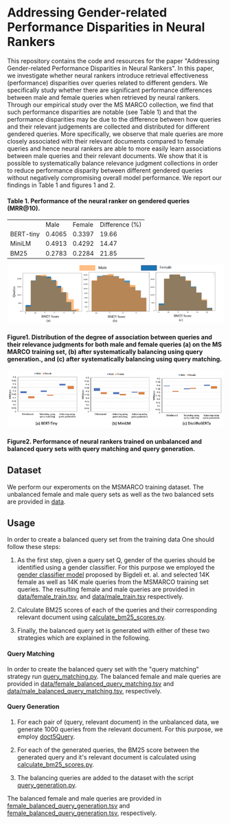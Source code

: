# Addressing Gender-related Performance Disparities in Neural Rankers

This repository contains the code and resources for the paper 
"Addressing Gender-related Performance Disparities in Neural Rankers". 
In this paper, we investigate whether neural rankers introduce retrieval 
effectiveness (performance) disparities over queries related to different genders.
We specifically study whether there are significant performance differences between
male and female queries when retrieved by neural rankers. Through our empirical 
study over the MS MARCO collection, we find that such performance disparities are
notable (see Table 1) and that the performance disparities may be due to the difference between
how queries and their relevant judgements are collected and distributed for 
different gendered queries.  More specifically, we observe that male queries
are more closely associated with their relevant documents compared to female
queries and hence neural rankers are able to more easily learn associations
between male queries and their relevant documents. We show that it is possible
to systematically balance relevance judgment collections in order to reduce
performance disparity between different gendered queries without negatively 
compromising overall model performance.
We report our findings in Table 1 and figures 1 and 2.
#### Table 1. Performance of the neural ranker on gendered queries (MRR@10).
<table style= margin-left:auto;margin-right:auto;">
    <tr>
        <td></td>
        <td>Male</td>
        <td>Female</td>
        <td>Difference (%)</td>
    </tr>
    <tr>
        <td>BERT-tiny</td>
        <td>0.4065</td>
        <td> 0.3397</td>
        <td>19.66</td>
    </tr>
    <tr>
        <td>MiniLM</td>
        <td>0.4913</td>
        <td>0.4292</td>
        <td>14.47</td>
    </tr>
    <tr>
        <td>BM25</td>
        <td>0.2783</td>
        <td>0.2284</td>
        <td>21.85</td>
    </tr>
</table>

<p align="center">
    <img src="images/distributions.png", width="775", alt="Workflow Diagram">
</p>

#### Figure1. Distribution of the degree of association between queries and their relevance judgments for both male and female queries (a) on the MS MARCO training set, (b) after systematically balancing using query generation., and (c) after systematically balancing using query matching.

<p align="center">
    <img src="images/performance_results.png", width="775", alt="Workflow Diagram">
</p>

#### Figure2. Performance of neural rankers trained on unbalanced and balanced query sets with query matching and query generation.

## Dataset

We perform our experoments on the MSMARCO training dataset. The unbalanced female and male query sets as well as the two balanced sets are provided in [data](https://github.com/shirinssalehi/Addressing-Gender-related-Performance-Disparities-in-Neural-Rankers/tree/main/data).


## Usage

In order to create a balanced query set from the training data One should follow these steps:

1) As the first step, given a query set Q, gender of the queries should be identified using a gender classifier. For this purpose we employed the [gender classifier model](https://github.com/aminbigdeli/Text-Classification-using-Transformers) proposed by Bigdeli et. al. and selected 14K female as well as 14K male queries from the MSMARCO training set queries. The resulting female and male queries are provided in [data/female_train.tsv](https://github.com/shirinssalehi/Addressing-Gender-related-Performance-Disparities-in-Neural-Rankers/tree/main/data/female_train.tsv), and [data/male_train.tsv](https://github.com/shirinssalehi/Addressing-Gender-related-Performance-Disparities-in-Neural-Rankers/tree/main/data/male_train.tsv) respectively.
                                                                                  
2) Calculate BM25 scores of each of the queries and their corresponding relevant document using [calculate_bm25_scores.py](https://github.com/shirinssalehi/Addressing-Gender-related-Performance-Disparities-in-Neural-Rankers/blob/main/calculate_bm25_scores.py).
                                                                                  
3) Finally, the balanced query set is generated with either of these two strategies which are explained in the following.

#### Query Matching
In order to create the balanced query set with the "query matching" strategy run [query_matching.py](https://github.com/shirinssalehi/Addressing-Gender-related-Performance-Disparities-in-Neural-Rankers/blob/main/query_matching.py).
The balanced female and male queries are provided in [data/female_balanced_query_matching.tsv](https://github.com/shirinssalehi/Addressing-Gender-related-Performance-Disparities-in-Neural-Rankers/tree/main/data/female_balanced_query_matching.tsv) and [data/male_balanced_query_matching.tsv](https://github.com/shirinssalehi/Addressing-Gender-related-Performance-Disparities-in-Neural-Rankers/tree/main/data/male_balanced_query_matching.tsv), respectively.

#### Query Generation

1) For each pair of (query, relevant document) in the unbalanced data, we generate 1000 queries from the relevant document. For this purpose, we employ [doct5Query](https://github.com/castorini/docTTTTTquery).
                                                                   
2) For each of the generated queries, the BM25 score between the generated query and it's relevant document is calculated using [calculate_bm25_scores.py](https://github.com/shirinssalehi/Addressing-Gender-related-Performance-Disparities-in-Neural-Rankers/blob/main/calculate_bm25_scores.py).
3) The balancing queries are added to the dataset with the script [query_generation.py](https://github.com/shirinssalehi/Addressing-Gender-related-Performance-Disparities-in-Neural-Rankers/blob/main/query_generation.py).
                                                                   
The balanced female and male queries are provided in [female_balanced_query_generation.tsv](https://github.com/shirinssalehi/Addressing-Gender-related-Performance-Disparities-in-Neural-Rankers/tree/main/data/female_balanced_query_generation.tsv) and [female_balanced_query_generation.tsv](https://github.com/shirinssalehi/Addressing-Gender-related-Performance-Disparities-in-Neural-Rankers/tree/main/data/female_balanced_query_generation.tsv), respectively.





